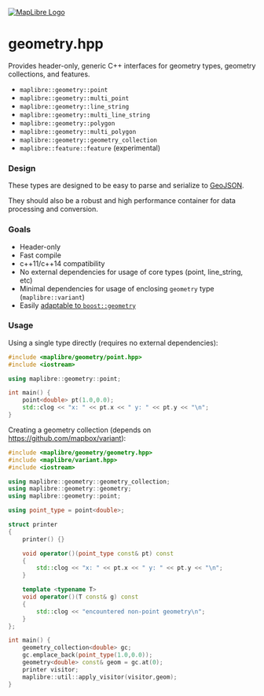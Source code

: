 [![MapLibre Logo](https://maplibre.org/img/maplibre-logo-big.svg)](https://maplibre.org/)

# geometry.hpp

Provides header-only, generic C++ interfaces for geometry types, geometry collections, and features.

 - `maplibre::geometry::point`
 - `maplibre::geometry::multi_point`
 - `maplibre::geometry::line_string`
 - `maplibre::geometry::multi_line_string`
 - `maplibre::geometry::polygon`
 - `maplibre::geometry::multi_polygon`
 - `maplibre::geometry::geometry_collection`
 - `maplibre::feature::feature` (experimental)

### Design

These types are designed to be easy to parse and serialize to [GeoJSON](http://geojson.org/).

They should also be a robust and high performance container for data processing and conversion.


### Goals

 - Header-only
 - Fast compile
 - c++11/c++14 compatibility
 - No external dependencies for usage of core types (point, line_string, etc)
 - Minimal dependencies for usage of enclosing `geometry` type (`maplibre::variant`)
 - Easily [adaptable to `boost::geometry`](http://www.boost.org/doc/libs/1_56_0/libs/geometry/doc/html/geometry/examples/example__adapting_a_legacy_geometry_object_model.html)


### Usage

Using a single type directly (requires no external dependencies):

```cpp
#include <maplibre/geometry/point.hpp>
#include <iostream>

using maplibre::geometry::point;

int main() {
    point<double> pt(1.0,0.0);
    std::clog << "x: " << pt.x << " y: " << pt.y << "\n";
}
```

Creating a geometry collection (depends on https://github.com/mapbox/variant):

```cpp
#include <maplibre/geometry/geometry.hpp>
#include <maplibre/variant.hpp>
#include <iostream>

using maplibre::geometry::geometry_collection;
using maplibre::geometry::geometry;
using maplibre::geometry::point;

using point_type = point<double>;

struct printer
{
    printer() {}

    void operator()(point_type const& pt) const
    {
        std::clog << "x: " << pt.x << " y: " << pt.y << "\n";
    }

    template <typename T>
    void operator()(T const& g) const
    {
        std::clog << "encountered non-point geometry\n";
    }
};

int main() {
    geometry_collection<double> gc;
    gc.emplace_back(point_type(1.0,0.0));
    geometry<double> const& geom = gc.at(0);
    printer visitor;
    maplibre::util::apply_visitor(visitor,geom);
}
```
